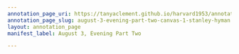 ```yaml
---
annotation_page_uri: https://tanyaclement.github.io/harvard1953/annotations/august-3-evening-part-two-canvas-1-stanley-hyman.json
annotation_page_slug: august-3-evening-part-two-canvas-1-stanley-hyman
layout: annotation_page
manifest_label: August 3, Evening Part Two

---
```

